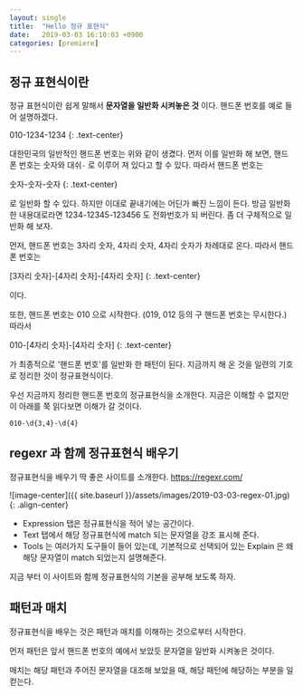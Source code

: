 ```yaml
---
layout: single
title:  "Hello 정규 표현식"
date:   2019-03-03 16:10:03 +0900
categories: [premiere]
--- 
```


## 정규 표현식이란
정규 표현식이란 쉽게 말해서 **문자열을 일반화 시켜놓은 것** 이다.
핸드폰 번호를 예로 들어 설명하겠다.

010-1234-1234
{: .text-center}

대한민국의 일반적인 핸드폰 번호는 위와 같이 생겼다. 먼저 이를 일반화 해 보면, 핸드폰 번호는
숫자와 대쉬`-` 로 이루어 져 있다고 할 수 있다. 따라서 핸드폰 번호는

숫자-숫자-숫자
{: .text-center}

로 일반화 할 수 있다. 하지만 이대로 끝내기에는 어딘가 빠진 느낌이 든다. 방금 일반화 한 내용대로라면 
1234-12345-123456 도 전화번호가 되 버린다. 좀 더 구체적으로 일반화 해 보자.

먼저, 핸드폰 번호는 3자리 숫자, 4자리 숫자, 4자리 숫자가 차례대로 온다. 따라서 핸드폰 번호는

[3자리 숫자]-[4자리 숫자]-[4자리 숫자]
{: .text-center}

이다.

또한, 핸드폰 번호는 010 으로 시작한다. (019, 012 등의 구 핸드폰 번호는 무시한다.) 따라서

010-[4자리 숫자]-[4자리 숫자]
{: .text-center}

가 최종적으로 '핸드폰 번호'를 일반화 한 패턴이 된다. 지금까지 해 온 것을 일련의
기호로 정리한 것이 정규표현식이다.

우선 지금까지 정리한 핸드폰 번호의 정규표현식을 소개한다. 지금은 이해할 수 없지만
이 아래를 쭉 읽다보면 이해가 갈 것이다.
```
010-\d{3,4}-\d{4}
```


## regexr 과 함께 정규표현식 배우기

정규표현식을 배우기 딱 좋은 사이트를 소개한다.
<a href="https://regexr.com/" target="_blank"> https://regexr.com/ </a>

![image-center]({{ site.baseurl }}/assets/images/2019-03-03-regex-01.jpg){: .align-center}

* Expression 탭은 정규표현식을 적어 넣는 공간이다.
* Text 탭에서 해당 정규표현식에 match 되는 문자열을 강조 표시해 준다.
* Tools 는 여러가지 도구들이 들어 있는데, 기본적으로 선택되어 있는 Explain 은 왜 해당 문자열이
match 되었는지 설명해준다.

지금 부터 이 사이트와 함께 정규표현식의 기본을 공부해 보도록 하자.


## 패턴과 매치
정규표현식을 배우는 것은 패턴과 매치를 이해하는 것으로부터 시작한다.

먼저 패턴은 앞서 핸드폰 번호의 예에서 보았듯 문자열을 일반화 시켜놓은 것이다.

매치는 해당 패턴과 주어진 문자열을 대조해 보았을 때, 해당 패턴에 해당하는 부분을 일컫는다.


 

















